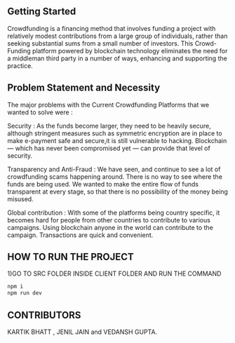 ## Getting Started

Crowdfunding is a financing method that involves funding a project with relatively modest contributions from a large group of individuals, rather than seeking substantial sums from a small number of investors. This Crowd-Funding platform powered by blockchain technology eliminates the need for a middleman third party in a number of ways, enhancing and supporting the practice.


## Problem Statement and Necessity
The major problems with the Current Crowdfunding Platforms that we wanted to solve were :

Security : As the funds become larger, they need to be heavily secure, although stringent measures such as symmetric encryption are in place to make e-payment safe and secure,it is still vulnerable to hacking. Blockchain — which has never been compromised yet — can provide that level of security.

Transparency and Anti-Fraud : We have seen, and continue to see a lot of crowdfunding scams happening around. There is no way to see where the funds are being used. We wanted to make the entire flow of funds transparent at every stage, so that there is no possibility of the money being misused.

Global contribution : With some of the platforms being country specific, it becomes hard for people from other countries to contribute to various campaigns. Using blockchain anyone in the world can contribute to the campaign. Transactions are quick and convenient.


## HOW TO RUN THE PROJECT
1)GO TO SRC FOLDER INSIDE CLIENT FOLDER AND RUN THE COMMAND 
~~~bash
npm i
npm run dev
~~~

## CONTRIBUTORS
KARTIK BHATT , JENIL JAIN and VEDANSH GUPTA. 



